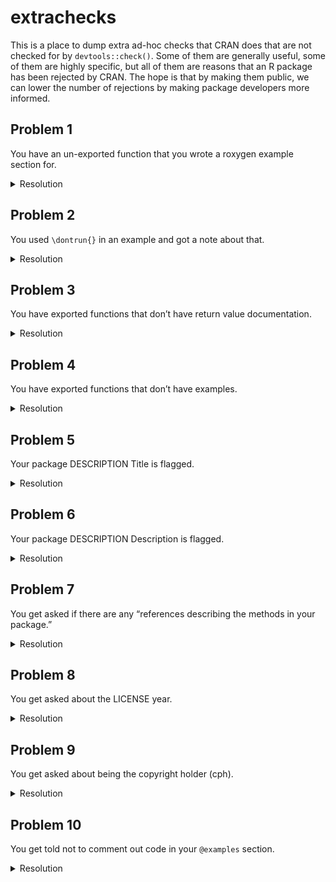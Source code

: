 
<!-- README.md is generated from README.Rmd. Please edit that file -->

# extrachecks

<!-- badges: start -->

<!-- badges: end -->

This is a place to dump extra ad-hoc checks that CRAN does that are not
checked for by `devtools::check()`. Some of them are generally useful,
some of them are highly specific, but all of them are reasons that an R
package has been rejected by CRAN. The hope is that by making them
public, we can lower the number of rejections by making package
developers more informed.

## Problem 1

You have an un-exported function that you wrote a roxygen example
section for.

<details>

<summary>Resolution</summary>

If you have written a roxygen example section for un-exported functions,
your example section must call those functions with `:::` like
`pkg:::my_fun()`.

Alternatively, you can use the roxygen tag `@noRd` to suppress the
creation of the `.Rd` file.

</details>

## Problem 2

You used `\dontrun{}` in an example and got a note about that.

<details>

<summary>Resolution</summary>

`\dontrun{}` should only be used if the example really cannot be
executed (e.g. because of missing additional software, missing API keys,
…) by the user. If you want to include an example that errors, and you
want to show the error, wrap the call in `try()`.

Sometimes it is useful to create a custom predicate function
(e.g. `googlesheets4::sheets_has_token()`) that tests for a
prerequisite. Then such examples can be placed inside an `if () {...`
instead of `\dontrun{}`. Instead of a custom predicate, sometimes
`interactive()` can be used as the condition.

</details>

## Problem 3

You have exported functions that don’t have return value documentation.

<details>

<summary>Resolution</summary>

This is a fairly new check that CRAN is being much stricter on. You must
provide return value documentation for all exported functions now. If
you use roxygen2, use the tag `@return`.

This note is also applicable if your function has no return value: “If a
function does not return a value, please document that too,
e.g. `\value{None}`.”

</details>

## Problem 4

You have exported functions that don’t have examples.

<details>

<summary>Resolution</summary>

This is similar to the problem about return value documentation, but
slightly less strict. If your exported function has a meaningful return
value, then it will almost definitely require an examples section. Use
the roxygen2 tag `@examples` to create one.

I have seen exceptions with functions that are used for their side
effects. For example, `hardhat::create_modeling_package()` creates a new
directory, which you would not want to include in an example section
(which CRAN runs in their regular checks). I didn’t include any examples
there, and it was accepted.

</details>

## Problem 5

Your package DESCRIPTION Title is flagged.

<details>

<summary>Resolution</summary>

There can be a number of problems here:

  - You must use title case with package Titles, generally capitalizing
    all words except articles like ‘a’ and ‘the’.

  - I’ve been flagged for a “redundant” title. I had: “A Toolkit for the
    Construction of Modeling Packages” which was flagged since “Toolkit
    for” seemed redundant. I changed it to “Construct Modeling Packages”
    and was accepted.

  - You generally have to put all software / package names in quotes.
    For example, the riingo package is an interface to Tiingo’s stock
    price api:
    <https://github.com/business-science/riingo/blob/a19c662d9a2acb526a15d119e00afcd3fdc7c24c/DESCRIPTION#L3>

</details>

## Problem 6

Your package DESCRIPTION Description is flagged.

<details>

<summary>Resolution</summary>

There can be a number of problems here:

> The Description field is intended to be a (one paragraph) description
> of what the package does and why it may be useful. Please elaborate.

In this case my description was 1 sentence, which I had to expand into a
3-4 sentence paragraph with a broader description of the types of
problems the package intended to help with.

> Please only double quote publication titles in the description of the
> DESCRIPTION file.

In this case I previously had a sentence that contained: ‘…, like “the
first Monday of December”’. I just removed the double quotes.

</details>

## Problem 7

You get asked if there are any “references describing the methods in
your package.”

<details>

<summary>Resolution</summary>

This comment normally comes as the following standard block of text:

> If there are references describing the methods in your package, please
> add these in the description field of your DESCRIPTION file in the
> form authors (year) \<doi:…\> authors (year) \<arXiv:…\> authors
> (year, ISBN:…) or if those are not available: \<https:…\> with no
> space after ‘doi:’, ‘arXiv:’, ‘https:’ and angle brackets for
> auto-linking. (If you want to add a title as well please put it in
> quotes: “Title”)

If there are no references, just nicely reply to the email and tell them
that you don’t have any. If this was the only note then it should be
accepted soon after, without going through another full review.

I have not found a good way to get them to accept a new package without
getting this note on the first round of checks. Possibly you could
include a preemptive note about it in your `cran-comments.md` file,
explaining that there are no references for the package.

</details>

## Problem 8

You get asked about the LICENSE year.

<details>

<summary>Resolution</summary>

I worked on a package in 2019, and then sent it in in 2020. I got the
following question back:

> Should the year in the LICENSE file be updated?

I updated the license year to 2020 and resubmit the package in. I then
nicely replied directly to my reviewer and thanked them for catching the
year discrepency, and then asked them if they could help me push the
package through without needing another review, since that was the only
change that had to be made.

</details>

## Problem 9

You get asked about being the copyright holder (cph).

<details>

<summary>Resolution</summary>

Submitted by @dirkschumacher, who got this comment:

> You also seem to be a copyright holder \[cph\]. Please add this
> information to the <Authors@R> field.

Even if you are the only author and no other copyright information is
given, always add a \[cph\] role to your Authors field.

</details>

## Problem 10

You get told not to comment out code in your `@examples` section.

<details>

<summary>Resolution</summary>

I had originally commented out some code in an example that would
otherwise modify the global state. I wanted to talk about the code
without having the user accidentally run it. I received the following
message on submission:

> Examples/code lines in examples should never be commented out. Ideally
> find toy examples that can be regularly executed and checked. Lengthy
> examples (\> 5 sec), can be wrapped in . If you don’t want your code
> to be executed but still visible to the user, use .

I didn’t want any of these options, so I removed the code from the
examples section entirely and just mentioned it in the `@details`
section instead.

</details>
